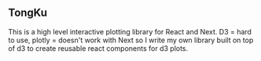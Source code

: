 ## TongKu

This is a high level interactive plotting library for React and Next. D3 = hard to use, plotly = doesn't work with Next so I write my own library built on top of d3 to create reusable react components for d3 plots.
